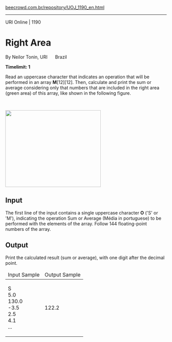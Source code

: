 <p><a href="https://www.beecrowd.com.br/repository/UOJ_1190_en.html">beecrowd.com.br/repository/UOJ_1190_en.html</a></p><hr>
<div>
  <span>URI Online | 1190</span>
  <h1>Right Area</h1>
  <div><p>
     By Neilor Tonin, URI <img alt="" src="https://resources.beecrowd.com.br/gallery/images/flags/br.gif" style="width: 16px; height: 11px; "> Brazil</p>
  </div>
  <strong>Timelimit: 1</strong>
</div>
<div>
<div>
  <p>
  Read an uppercase character that indicates an operation that will be performed in an array <strong>M</strong>[12][12]. Then, calculate and print the sum or average considering only that numbers that are included in the right area (green area) of this array, like shown in the following figure.</p><br>
  <p>
  <img alt="" src="https://resources.beecrowd.com.br/gallery/images/problems/UOJ_1190.png" style="width: 298px; height: 240px;"></p>
</div>
<h2>Input</h2>
<div>
  <p>
   The first line of the input contains a single uppercase character <strong>O</strong> ('S' or 'M'), indicating the operation Sum or Average (Média in portuguese) to be performed with the elements of the array. Follow 144 floating-point numbers of the array.</p>
</div>
<h2>Output</h2>
<div>
  <p>
   Print the calculated result (sum or average), with one digit after the decimal point.</p>
</div>
<div></div>
  <table>
    <thead>
      <tr>
        <td>Input Sample</td>
        <td>Output Sample</td>
      </tr>
    </thead>
    <tbody>
      <tr>
        <td>
          <p>
           S<br>
           5.0<br>
           130.0<br>
           -3.5<br>
           2.5<br>
           4.1<br>
           ...</p>
        </td>
        <td>
          <p>
           122.2</p>
        </td>
      </tr>
    </tbody>
  </table>
</div>